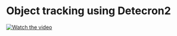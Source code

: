# Object tracking using Detecron2
[![Watch the video](https://i.imgur.com/vKb2F1B.png)](https://drive.google.com/file/d/15gqcbG68U5tm4gbGXZMY7hm6HKVMfcsS/view?usp=sharing)
